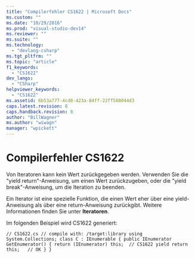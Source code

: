 ```yaml
---
title: "Compilerfehler CS1622 | Microsoft Docs"
ms.custom: ""
ms.date: "10/29/2016"
ms.prod: "visual-studio-dev14"
ms.reviewer: ""
ms.suite: ""
ms.technology: 
  - "devlang-csharp"
ms.tgt_pltfrm: ""
ms.topic: "article"
f1_keywords: 
  - "CS1622"
dev_langs: 
  - "CSharp"
helpviewer_keywords: 
  - "CS1622"
ms.assetid: 6b53a777-4cd8-423a-84ff-22ff588044d3
caps.latest.revision: 8
caps.handback.revision: 8
author: "BillWagner"
ms.author: "wiwagn"
manager: "wpickett"
---
```

# Compilerfehler CS1622
Von Iteratoren kann kein Wert zurückgegeben werden. Verwenden Sie die "yield return"\-Anweisung, um einen Wert zurückzugeben, oder die "yield break"\-Anweisung, um die Iteration zu beenden.  
  
 Ein Iterator ist eine spezielle Funktion, die einen Wert eher über eine yield\-Anweisung als über eine return\-Anweisung zurückgibt. Weitere Informationen finden Sie unter **Iteratoren**.  
  
 Im folgenden Beispiel wird CS1622 generiert:  
  
```  
// CS1622.cs // compile with: /target:library using System.Collections; class C : IEnumerable { public IEnumerator GetEnumerator() { return (IEnumerator) this;  // CS1622 yield return this;   // OK } }  
```
